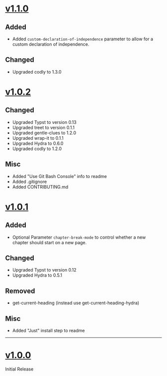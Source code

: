 # [v1.1.0](https://github.com/MrToWy/hsh-thesis/releases/tag/v1.1.0)
## Added
- Added `custom-declaration-of-independence` parameter to allow for a custom declaration of independence.

## Changed
- Upgraded codly to 1.3.0

# [v1.0.2](https://github.com/MrToWy/hsh-thesis/releases/tag/v1.0.2)
## Changed
- Upgraded Typst to version 0.13
- Upgraded treet to version 0.1.1
- Upgraded gentle-clues to 1.2.0
- Upgraded wrap-it to 0.1.1
- Upgraded Hydra to 0.6.0
- Upgraded codly to 1.2.0

## Misc
- Added "Use Git Bash Console" info to readme
- Added .gitignore
- Added CONTRIBUTING.md


# [v1.0.1](https://github.com/MrToWy/hsh-thesis/releases/tag/v1.0.1)
## Added
- Optional Parameter `chapter-break-mode` to control whether a new chapter should start on a new page.


## Changed
- Upgraded Typst to version 0.12
- Upgraded Hydra to 0.5.1

## Removed
- get-current-heading (instead use get-current-heading-hydra)

## Misc
- Added "Just" install step to readme


---

# [v1.0.0](https://github.com/MrToWy/hsh-thesis/releases/tag/v1.0.0)
Initial Release